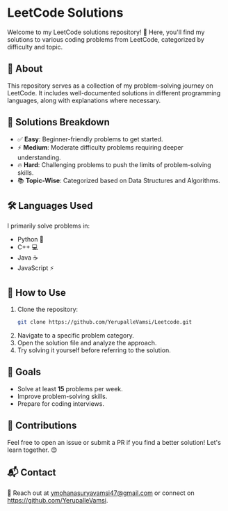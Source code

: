 # LeetCode Solutions

Welcome to my LeetCode solutions repository! 🚀 Here, you'll find my solutions to various coding problems from LeetCode, categorized by difficulty and topic.

## 📌 About
This repository serves as a collection of my problem-solving journey on LeetCode. It includes well-documented solutions in different programming languages, along with explanations where necessary.

## 🚀 Solutions Breakdown
- ✅ **Easy**: Beginner-friendly problems to get started.
- ⚡ **Medium**: Moderate difficulty problems requiring deeper understanding.
- 🔥 **Hard**: Challenging problems to push the limits of problem-solving skills.
- 📚 **Topic-Wise**: Categorized based on Data Structures and Algorithms.

## 🛠 Languages Used
I primarily solve problems in:
- Python 🐍
- C++ 💻
- Java ☕
- JavaScript ⚡

## 📖 How to Use
1. Clone the repository:
   ```bash
   git clone https://github.com/YerupalleVamsi/Leetcode.git
   ```
2. Navigate to a specific problem category.
3. Open the solution file and analyze the approach.
4. Try solving it yourself before referring to the solution.

## 🎯 Goals
- Solve at least **15** problems per week.
- Improve problem-solving skills.
- Prepare for coding interviews.

## 🌟 Contributions
Feel free to open an issue or submit a PR if you find a better solution! Let's learn together. 😊

## 📬 Contact
📧 Reach out at ymohanasuryavamsi47@gmail.com or connect on https://github.com/YerupalleVamsi.

